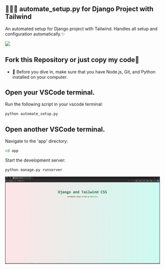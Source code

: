 🐍💚💙 automate_setup.py for Django Project with Tailwind
---
An automated setup for Django project with Tailwind. Handles all setup and configuration automatically.✨

<p align="left">
  <a href="https://skillicons.dev">
    <img src="https://skillicons.dev/icons?i=django,tailwindcss,python" />
  </a>
</p>

## Fork this Repository or just copy my code💙
- 👀 Before you dive in, make sure that you have Node.js, Git, and Python installed on your computer.


## Open your VSCode terminal.

Run the following script in your vscode terminal:
```bash
python automate_setup.py
```

## Open another VSCode terminal.

Navigate to the 'app' directory:
```bash
cd app
```

Start the development server:
```bash
python manage.py runserver
```

![Alt Text](img.png)
